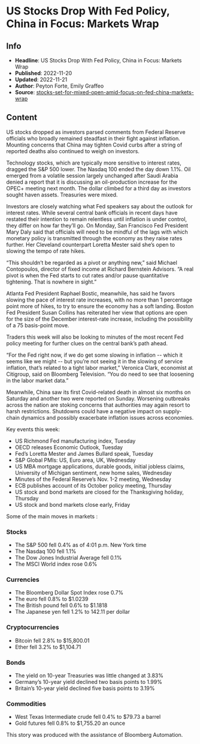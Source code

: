 # US Stocks Drop With Fed Policy, China in Focus: Markets Wrap

## Info

*   **Headline**: US Stocks Drop With Fed Policy, China in Focus: Markets Wrap
*   **Published**: 2022-11-20
*   **Updated**: 2022-11-21
*   **Author**: Peyton Forte, Emily Graffeo
*   **Source**: [stocks-set-for-mixed-open-amid-focus-on-fed-china-markets-wrap](https://www.bloomberg.com/news/articles/2022-11-20/stocks-set-for-mixed-open-amid-focus-on-fed-china-markets-wrap)
## Content




US stocks dropped as investors parsed comments from Federal Reserve officials who broadly remained steadfast in their fight against inflation. Mounting concerns that China may tighten Covid curbs after a string of reported deaths also continued to weigh on investors.

Technology stocks, which are typically more sensitive to interest rates, dragged the S&P 500 lower. The Nasdaq 100 ended the day down 1.1%. Oil emerged from a volatile session largely unchanged after Saudi Arabia denied a report that it is discussing an oil-production increase for the OPEC+ meeting next month. The dollar climbed for a third day as investors sought haven assets. Treasuries were mixed.

Investors are closely watching what Fed speakers say about the outlook for interest rates. While several central bank officials in recent days have restated their intention to remain relentless until inflation is under control, they differ on how far they’ll go. On Monday, San Francisco Fed President Mary Daly said that officials will need to be mindful of the lags with which monetary policy is transmitted through the economy as they raise rates further. Her Cleveland counterpart Loretta Mester said she’s open to slowing the tempo of rate hikes.

“This shouldn’t be regarded as a pivot or anything new,” said Michael Contopoulos, director of fixed income at Richard Bernstein Advisors. “A real pivot is when the Fed starts to cut rates and/or pause quantitative tightening. That is nowhere in sight.”

Atlanta Fed President Raphael Bostic, meanwhile, has said he favors slowing the pace of interest rate increases, with no more than 1 percentage point more of hikes, to try to ensure the economy has a soft landing. Boston Fed President Susan Collins has reiterated her view that options are open for the size of the December interest-rate increase, including the possibility of a 75 basis-point move.

Traders this week will also be looking to minutes of the most recent Fed policy meeting for further clues on the central bank’s path ahead.

“For the Fed right now, if we do get some slowing in inflation -- which it seems like we might -- but you’re not seeing it in the slowing of service inflation, that’s related to a tight labor market,” Veronica Clark, economist at Citigroup, said on Bloomberg Television. “You do need to see that loosening in the labor market data.”

Meanwhile, China saw its first Covid-related death in almost six months on Saturday and another two were reported on Sunday. Worsening outbreaks across the nation are stoking concerns that authorities may again resort to harsh restrictions. Shutdowns could have a negative impact on supply-chain dynamics and possibly exacerbate inflation issues across economies.

Key events this week:

*   US Richmond Fed manufacturing index, Tuesday
*   OECD releases Economic Outlook, Tuesday
*   Fed’s Loretta Mester and James Bullard speak, Tuesday
*   S&P Global PMIs: US, Euro area, UK, Wednesday
*   US MBA mortgage applications, durable goods, initial jobless claims, University of Michigan sentiment, new home sales, Wednesday
*   Minutes of the Federal Reserve’s Nov. 1-2 meeting, Wednesday
*   ECB publishes account of its October policy meeting, Thursday
*   US stock and bond markets are closed for the Thanksgiving holiday, Thursday
*   US stock and bond markets close early, Friday

Some of the main moves in markets :

### Stocks

*   The S&P 500 fell 0.4% as of 4:01 p.m. New York time
*   The Nasdaq 100 fell 1.1%
*   The Dow Jones Industrial Average fell 0.1%
*   The MSCI World index rose 0.6%

### Currencies

*   The Bloomberg Dollar Spot Index rose 0.7%
*   The euro fell 0.8% to $1.0239
*   The British pound fell 0.6% to $1.1818
*   The Japanese yen fell 1.2% to 142.11 per dollar

### Cryptocurrencies

*   Bitcoin fell 2.8% to $15,800.01
*   Ether fell 3.2% to $1,104.71

### Bonds

*   The yield on 10-year Treasuries was little changed at 3.83%
*   Germany’s 10-year yield declined two basis points to 1.99%
*   Britain’s 10-year yield declined five basis points to 3.19%

### Commodities

*   West Texas Intermediate crude fell 0.4% to $79.73 a barrel
*   Gold futures fell 0.8% to $1,755.20 an ounce

This story was produced with the assistance of Bloomberg Automation.